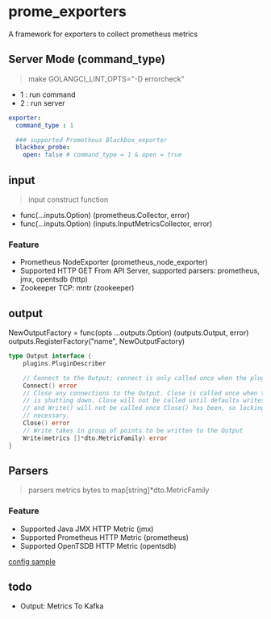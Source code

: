# prome_exporters
A framework for exporters to collect prometheus metrics


## Server Mode (command_type)

> make GOLANGCI_LINT_OPTS="-D errorcheck"

* 1 : run command
* 2 : run server 

```yaml
exporter:
  command_type : 1 

  ### supported Prometheus Blackbox_exporter
  blackbox_probe:
    open: false # command_type = 1 & open = true
```

## input

> input construct function

* func(...inputs.Option) (prometheus.Collector, error)
* func(...inputs.Option) (inputs.InputMetricsCollector, error)

### Feature

* Prometheus NodeExporter (prometheus_node_exporter)
* Supported HTTP GET From API Server, supported parsers: prometheus, jmx, opentsdb (http)
* Zookeeper TCP: mntr (zookeeper)

## output

NewOutputFactory = func(opts ...outputs.Option) (outputs.Output, error)
outputs.RegisterFactory("name", NewOutputFactory)

```go
type Output interface {
    plugins.PluginDescriber

	// Connect to the Output; connect is only called once when the plugin starts
	Connect() error
	// Close any connections to the Output. Close is called once when the output
	// is shutting down. Close will not be called until defaults writes have finished,
	// and Write() will not be called once Close() has been, so locking is not
	// necessary.
	Close() error
	// Write takes in group of points to be written to the Output
	Write(metrics []*dto.MetricFamily) error
}
```

## Parsers

> parsers metrics bytes to map[string]*dto.MetricFamily

### Feature

* Supported Java JMX HTTP Metric (jmx)
* Supported Prometheus HTTP Metric (prometheus)
* Supported OpenTSDB HTTP Metric (opentsdb)

[config sample](exporters_sample.yaml)

## todo

* Output: Metrics To Kafka